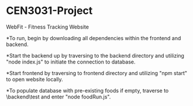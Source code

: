 # CEN3031-Project


WebFit - Fitness Tracking Website


*To run, begin by downloading all dependencies within the frontend and backend.

*Start the backend up by traversing to the backend directory and utilizing "node index.js" to initiate the connection to database.

*Start frontend by traversing to frontend directory and utilizing "npm start" to open website locally.

*To populate database with pre-existing foods if empty, traverse to \backend\test and enter "node foodRun.js".
